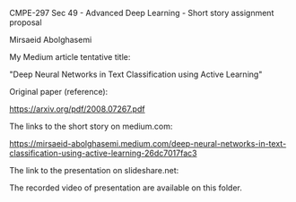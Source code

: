 CMPE-297 Sec 49 - Advanced Deep Learning - Short story assignment proposal

Mirsaeid Abolghasemi

My Medium article tentative title:

"Deep Neural Networks in Text Classification using Active Learning"

Original paper (reference):

https://arxiv.org/pdf/2008.07267.pdf


The links to the short story on medium.com: 

https://mirsaeid-abolghasemi.medium.com/deep-neural-networks-in-text-classification-using-active-learning-26dc7017fac3


The link to the presentation on slideshare.net:



The recorded video of presentation are available on this folder.



